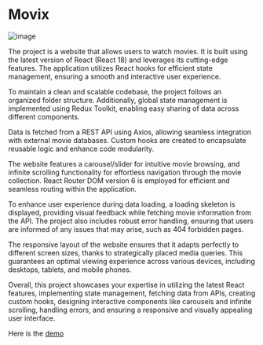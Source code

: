 # Movix
![image](https://github.com/FedeNicoletti/movix/assets/63601533/33d93b12-1260-4a91-960e-65480699f200)


The project is a website that allows users to watch movies. It is built using the latest version of React (React 18) and leverages its cutting-edge features. The application utilizes React hooks for efficient state management, ensuring a smooth and interactive user experience.

To maintain a clean and scalable codebase, the project follows an organized folder structure. Additionally, global state management is implemented using Redux Toolkit, enabling easy sharing of data across different components.

Data is fetched from a REST API using Axios, allowing seamless integration with external movie databases. Custom hooks are created to encapsulate reusable logic and enhance code modularity.

The website features a carousel/slider for intuitive movie browsing, and infinite scrolling functionality for effortless navigation through the movie collection. React Router DOM version 6 is employed for efficient and seamless routing within the application.

To enhance user experience during data loading, a loading skeleton is displayed, providing visual feedback while fetching movie information from the API. The project also includes robust error handling, ensuring that users are informed of any issues that may arise, such as 404 forbidden pages.

The responsive layout of the website ensures that it adapts perfectly to different screen sizes, thanks to strategically placed media queries. This guarantees an optimal viewing experience across various devices, including desktops, tablets, and mobile phones.

Overall, this project showcases your expertise in utilizing the latest React features, implementing state management, fetching data from APIs, creating custom hooks, designing interactive components like carousels and infinite scrolling, handling errors, and ensuring a responsive and visually appealing user interface.

Here is the [demo](https://fdrnmovix.netlify.app/)
